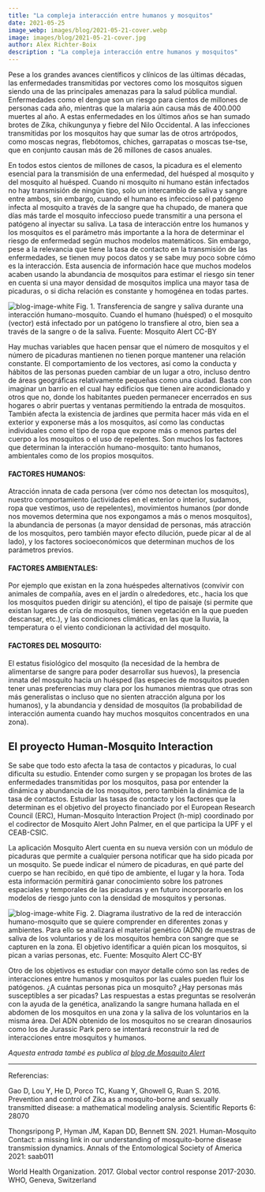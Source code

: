 ```yaml
---
title: "La compleja interacción entre humanos y mosquitos"
date: 2021-05-25
image_webp: images/blog/2021-05-21-cover.webp
image: images/blog/2021-05-21-cover.jpg
author: Alex Richter-Boix
description : "La compleja interacción entre humanos y mosquitos"
---
```


Pese a los grandes avances científicos y clínicos de las últimas décadas, las enfermedades transmitidas por vectores como los mosquitos siguen siendo una de las principales amenazas para la salud pública mundial. Enfermedades como el dengue son un riesgo para cientos de millones de personas cada año, mientras que la malaria aún causa más de 400.000 muertes al año. A estas enfermedades en los últimos años se han sumado brotes de Zika, chikungunya y fiebre del Nilo Occidental. A las infecciones transmitidas por los mosquitos hay que sumar las de otros artrópodos, como moscas negras, flebótomos, chiches, garrapatas o moscas tse-tse, que en conjunto causan más de 26 millones de casos anuales.

En todos estos cientos de millones de casos, la picadura es el elemento esencial para la transmisión de una enfermedad, del huésped al mosquito y del mosquito al huésped. Cuando ni mosquito ni humano están infectados no hay transmisión de ningún tipo, solo un intercambio de saliva y sangre entre ambos, sin embargo, cuando el humano es infeccioso el patógeno infecta al mosquito a través de la sangre que ha chupado, de manera que días más tarde el mosquito infeccioso puede transmitir a una persona el patógeno al inyectar su saliva. La tasa de interacción entre los humanos y los mosquitos es el parámetro más importante a la hora de determinar el riesgo de enfermedad según muchos modelos matemáticos. Sin embargo, pese a la relevancia que tiene la tasa de contacto en la transmisión de las enfermedades, se tienen muy pocos datos y se sabe muy poco sobre cómo es la interacción. Esta ausencia de información hace que muchos modelos acaben usando la abundancia de mosquitos para estimar el riesgo sin tener en cuenta si una mayor densidad de mosquitos implica una mayor tasa de picaduras, o si dicha relación es constante y homogénea en todas partes.

![blog-image-white](/images/blog/2021-05-21-f1.png)
Fig. 1. Transferencia de sangre y saliva durante una interacción humano-mosquito. Cuando el humano (huésped) o el mosquito (vector) está infectado por un patógeno lo transfiere al otro, bien sea a través de la sangre o de la saliva. Fuente: Mosquito Alert CC-BY

Hay muchas variables que hacen pensar que el número de mosquitos y el número de picaduras mantienen no tienen porque mantener una relación constante. El comportamiento de los vectores, así como la conducta y hábitos de las personas pueden cambiar de un lugar a otro, incluso dentro de áreas geográficas relativamente pequeñas como una ciudad. Basta con imaginar un barrio en el cual hay edificios que tienen aire acondicionado y otros que no, donde los habitantes pueden permanecer encerrados en sus hogares o abrir puertas y ventanas permitiendo la entrada de mosquitos. También afecta la existencia de jardines que permita hacer más vida en el exterior y exponerse más a los mosquitos, así como las conductas individuales como el tipo de ropa que expone más o menos partes del cuerpo a los mosquitos o el uso de repelentes. Son muchos los factores que determinan la interacción humano-mosquito: tanto humanos, ambientales como de los propios mosquitos.

#### FACTORES HUMANOS:

Atracción innata de cada persona (ver cómo nos detectan los mosquitos), nuestro comportamiento (actividades en el exterior o interior, sudamos, ropa que vestimos, uso de repelentes), movimientos humanos (por donde nos movemos determina que nos expongamos a más o menos mosquitos), la abundancia de personas (a mayor densidad de personas, más atracción de los mosquitos, pero también mayor efecto dilución, puede picar al de al lado), y los factores socioeconómicos que determinan muchos de los parámetros previos.

#### FACTORES AMBIENTALES:

Por ejemplo que existan en la zona huéspedes alternativos (convivir con animales de compañía, aves en el jardín o alrededores, etc., hacia los que los mosquitos pueden dirigir su atención), el tipo de paisaje (si permite que existan lugares de cría de mosquitos, tienen vegetación en la que pueden descansar, etc.), y las condiciones climáticas, en las que la lluvia, la temperatura o el viento condicionan la actividad del mosquito.

#### FACTORES DEL MOSQUITO:

El estatus fisiológico del mosquito (la necesidad de la hembra de alimentarse de sangre para poder desarrollar sus huevos), la presencia innata del mosquito hacia un huésped (las especies de mosquitos pueden tener unas preferencias muy clara por los humanos mientras que otras son más generalistas o incluso que no sienten atracción alguna por los humanos), y la abundancia y densidad de mosquitos (la probabilidad de interacción aumenta cuando hay muchos mosquitos concentrados en una zona).

## El proyecto Human-Mosquito Interaction

Se sabe que todo esto afecta la tasa de contactos y picaduras, lo cual dificulta su estudio. Entender como surgen y se propagan los brotes de las enfermedades transmitidas por los mosquitos, pasa por entender la dinámica y abundancia de los mosquitos, pero también la dinámica de la tasa de contactos. Estudiar las tasas de contacto y los factores que la determinan es el objetivo del proyecto financiado por el European Research Council (ERC), Human-Mosquito Interaction Project (h-mip) coordinado por el codirector de Mosquito Alert John Palmer, en el que participa la UPF y el CEAB-CSIC.

La aplicación Mosquito Alert cuenta en su nueva versión con un módulo de picaduras que permite a cualquier persona notificar que ha sido picada por un mosquito. Se puede indicar el número de picaduras, en qué parte del cuerpo se han recibido, en qué tipo de ambiente, el lugar y la hora. Toda esta información permitirá ganar conocimiento sobre los patrones espaciales y temporales de las picaduras y en futuro incorporarlo en los modelos de riesgo junto con la densidad de mosquitos y personas.

![blog-image-white](/images/blog/2021-05-21-f2.png)
Fig. 2. Diagrama ilustrativo de la red de interacción humano-mosquito que se quiere comprender en diferentes zonas y ambientes. Para ello se analizará el material genético (ADN) de muestras de saliva de los voluntarios y de los mosquitos hembra con sangre que se capturen en la zona. El objetivo identificar a quién pican los mosquitos, si pican a varias personas, etc. Fuente: Mosquito Alert CC-BY

Otro de los objetivos es estudiar con mayor detalle cómo son las redes de interacciones entre humanos y mosquitos por las cuales pueden fluir los patógenos. ¿A cuántas personas pica un mosquito? ¿Hay personas más susceptibles a ser picadas? Las respuestas a estas preguntas se resolverán con la ayuda de la genética, analizando la sangre humana hallada en el abdomen de los mosquitos en una zona y la saliva de los voluntarios en la misma área. Del ADN obtenido de los mosquitos no se crearan dinosaurios como los de Jurassic Park pero se intentará reconstruir la red de interacciones entre mosquitos y humanos.

*Aquesta entrada també es publica al [blog de Mosquito Alert](http://www.mosquitoalert.com/ca/la-compleja-interaccion-entre-humanos-y-mosquitos/)*

---

Referencias:

Gao D, Lou Y, He D, Porco TC, Kuang Y, Ghowell G, Ruan S. 2016. Prevention and control of Zika as a mosquito-borne and sexually transmitted disease: a mathematical modeling analysis. Scientific Reports 6: 28070

Thongsripong P, Hyman JM, Kapan DD, Bennett SN. 2021. Human-Mosquito Contact: a missing link in our understanding of mosquito-borne disease transmission dynamics. Annals of the Entomological Society of America 2021: saab011

World Health Organization. 2017. Global vector control response 2017-2030. WHO, Geneva, Switzerland

